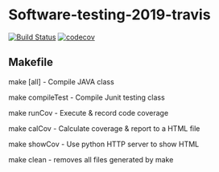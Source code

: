 # Software-testing-2019-travis
[![Build Status](https://travis-ci.org/PINDUNWANG/Software-testing-2019-travis.svg?branch=master)](https://travis-ci.org/PINDUNWANG/Software-testing-2019-travis)
[![codecov](https://codecov.io/gh/PINDUNWANG/Software-testing-2019-travis/branch/master/graph/badge.svg)](https://codecov.io/gh/PINDUNWANG/Software-testing-2019-travis)
## Makefile
make [all]		- Compile JAVA class

make compileTest	- Compile Junit testing class

make runCov		- Execute & record code coverage

make calCov		- Calculate coverage & report to a HTML file

make showCov		- Use python HTTP server to show HTML

make clean		- removes all files generated by make
